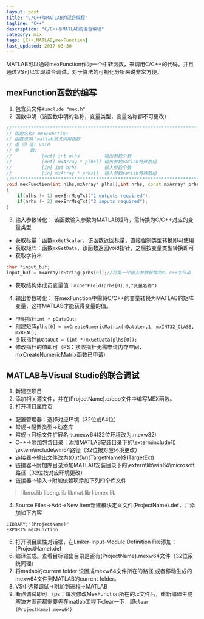 ```yaml
---
layout: post
title: "C/C++与MATLAB的混合编程"
tagline: "C++"
description: "C/C++与MATLAB的混合编程"
category: mix
tags: [C++,MATLAB,mexFunction]
last_updated: 2017-03-30
---
```

MATLAB可以通过mexFunction作为一个中转函数，来调用C/C++的代码。并且通过VS可以实现联合调试，对于算法的可视化分析来说非常方便。
## mexFunction函数的编写
1. 包含头文件`#include "mex.h"`
2. 函数申明（该函数申明的名称，变量类型，变量名称都不可更改）
```C++
//**********************************************************************
// 函数名称: mexFunction     
// 函数说明：matlab测试调用函数     
// 返 回 值: void	     
// 参    数: 
//           [out] int nlhs			输出参数个数
//           [out] mxArray * plhs[]	输出参数matlab特殊数组
//           [in] int nrhs			输入参数个数
//           [in] mxArray * prhs[]	输入参数matlab特殊数组
//**********************************************************************
void mexFunction(int nlhs,mxArray* plhs[],int nrhs, const mxArray* prhs[])
{
	if(nlhs != 1) mexErrMsgTxt("1 outputs required");
	if(nrhs != 2) mexErrMsgTxt("2 inputs required");
}
```
3. 输入参数转化：
该函数输入参数为MATLAB矩阵，需转换为C/C++对应的变量类型
+ 获取标量：函数`mxGetScalar`，该函数返回标量，直接强制类型转换即可使用
+ 获取矩阵：函数`mxGetData`，该函数返回void指针，之后按变量类型转换即可
+ 获取字符串
```C++
char *input_buf;
input_buf = mxArrayToString(prhs[0]);//将第一个输入参数转换为c、c++字符串
```
+ 获取结构体成员变量值：`mxGetField(prhs[0],0,"变量名称")`
4. 输出参数转化：
在mexFunction中需将C/C++的变量转换为MATLAB的矩阵变量，这样MATLAB才能获得变量的值。
+ 申明指针`int * pDataOut;`
+ 创建矩阵`plhs[0] = mxCreateNumericMatrix(nDataLen,1, mxINT32_CLASS, mxREAL);`
+ 关联指针`pDataOut = (int *)mxGetData(plhs[0]);`
+ 修改指针的值即可（PS：接收指针无需申请内存空间，mxCreateNumericMatrix函数已申请）

## MATLAB与Visual Studio的联合调试
1. 新建空项目
2. 添加相关源文件，并在(ProjectName).c/cpp文件中编写MEX函数。
3. 打开项目属性页
  + 配置管理器：选择对应环境（32位或64位）
  + 常规->配置类型->动态库
  + 常规->目标文件扩展名->.mexw64(32位环境改为.mexw32)
  + C++->附加包含目录：添加MATLAB安装目录下的\extern\include和\extern\include\win64路径（32位按对应环境更改）
  + 链接器->输出文件改为$(OutDir)$(TargetName)$(TargetExt)
  + 链接器->附加库目录添加MATLAB安装目录下的\extern\lib\win64\microsoft路径（32位按对应环境更改）
  + 链接器->输入->附加依赖项添加下列四个库文件
  > libmx.lib
  > libeng.lib
  > libmat.lib
  > libmex.lib

4. Source Files->Add->New Item新建模块定义文件(ProjectName).def，并添加如下内容
```
LIBRARY;"(ProjectName)"
EXPORTS mexFunction
```
5. 打开项目属性对话框，在Linker-Input-Module Definition File添加：(ProjectName).def
5. 编译生成。查看目标输出目录是否有(ProjectName).mexw64文件（32位系统同理）
6. 将matlab的current folder 设置成mexw64文件所在的路径,或者移动生成的mexw64文件到MATLAB的current folder。
7. VS中选择调试->附加到进程->MATLAB
8. 断点调试即可
（ps：每次修改MexFunction所在的.c文件后，重新编译生成解决方案前都需要先在matlab工程下clear一下，即`clear (ProjectName).mexw64`）


